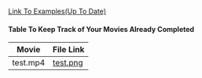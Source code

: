 [Link To Examples(Up To Date)](https://1drv.ms/f/s!AsMWDq2Lni14hd5p49KXQGB65uneeg?e=CBqQbg)

#### Table To Keep Track of Your Movies Already Completed
| Movie | File Link |
|-------|-----------|
|test.mp4|[test.png](test.png)|
